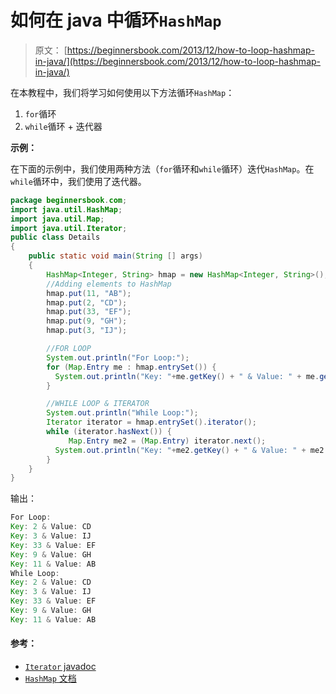 # 如何在 java 中循环`HashMap`

> 原文： [https://beginnersbook.com/2013/12/how-to-loop-hashmap-in-java/](https://beginnersbook.com/2013/12/how-to-loop-hashmap-in-java/)

在本教程中，我们将学习如何使用以下方法循环`HashMap`：

1.  `for`循环
2.  `while`循环 + 迭代器

**示例：**

在下面的示例中，我们使用两种方法（`for`循环和`while`循环）迭代`HashMap`。在`while`循环中，我们使用了迭代器。

```java
package beginnersbook.com;
import java.util.HashMap;
import java.util.Map;
import java.util.Iterator;
public class Details
{
    public static void main(String [] args)
    {
        HashMap<Integer, String> hmap = new HashMap<Integer, String>();
        //Adding elements to HashMap
        hmap.put(11, "AB");
        hmap.put(2, "CD");
        hmap.put(33, "EF");
        hmap.put(9, "GH");
        hmap.put(3, "IJ");

        //FOR LOOP
        System.out.println("For Loop:");
        for (Map.Entry me : hmap.entrySet()) {
          System.out.println("Key: "+me.getKey() + " & Value: " + me.getValue());
        }

        //WHILE LOOP & ITERATOR
        System.out.println("While Loop:");
        Iterator iterator = hmap.entrySet().iterator();
        while (iterator.hasNext()) {
             Map.Entry me2 = (Map.Entry) iterator.next();
          System.out.println("Key: "+me2.getKey() + " & Value: " + me2.getValue());
        } 
    }
}
```

输出：

```java
For Loop:
Key: 2 & Value: CD
Key: 3 & Value: IJ
Key: 33 & Value: EF
Key: 9 & Value: GH
Key: 11 & Value: AB
While Loop:
Key: 2 & Value: CD
Key: 3 & Value: IJ
Key: 33 & Value: EF
Key: 9 & Value: GH
Key: 11 & Value: AB
```

#### 参考：

*   [`Iterator` javadoc](https://docs.oracle.com/javase/7/docs/api/java/util/Iterator.html)
*   [`HashMap` 文档](https://docs.oracle.com/javase/7/docs/api/java/util/HashMap.html)